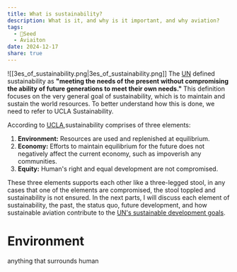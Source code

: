 ```yaml
---
title: What is sustainability?
description: What is it, and why is it important, and why aviation?
tags:
  - 🌱Seed
  - Aviaiton
date: 2024-12-17
share: true
---
```

![[3es_of_sustainability.png|3es_of_sustainability.png]]
The [UN](https://www.un.org/en/academic-impact/sustainability#:~:text=%E2%80%9Cmeeting%20the%20needs%20of%20the%20present%20without%20compromising%20the%20ability%20of%20future%20generations%20to%20meet%20their%20own%20needs.%E2%80%9D) defined sustainability as **"meeting the needs of the present without compromising the ability of future generations to meet their own needs."** This definition focuses on the very general goal of sustainability, which is to maintain and sustain the world resources. To better understand how this is done, we need to refer to UCLA Sustainability.

According to [UCLA](https://www.sustain.ucla.edu/what-is-sustainability/),sustainability comprises of three elements:
1. **Environment:** Resources are used and replenished at equilibrium.
2. **Economy:** Efforts to maintain equilibrium for the future does not negatively affect the current economy, such as impoverish any communities.
3. **Equity:** Human's right and equal development are not compromised.

These three elements supports each other like a three-legged stool, in any cases that one of the elements are compromised, the stool toppled and sustainability is not ensured. In the next parts, I will discuss each element of sustainability, the past, the status quo, future development, and how sustainable aviation contribute to the [UN's sustainable development goals](https://sdgs.un.org/goals).

# Environment
anything that surrounds human